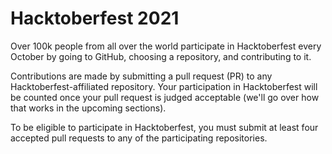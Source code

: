 # Hacktoberfest 2021

Over 100k people from all over the world participate in Hacktoberfest every October by going to GitHub, choosing a repository, and contributing to it.

Contributions are made by submitting a pull request (PR) to any Hacktoberfest-affiliated repository. Your participation in Hacktoberfest will be counted once your pull request is judged acceptable (we'll go over how that works in the upcoming sections).

To be eligible to participate in Hacktoberfest, you must submit at least four accepted pull requests to any of the participating repositories.



